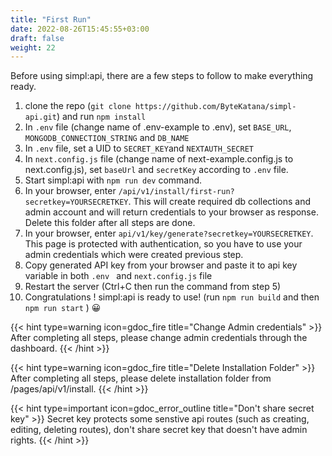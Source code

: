 ```yaml
---
title: "First Run"
date: 2022-08-26T15:45:55+03:00
draft: false
weight: 22
---
```

Before using simpl:api, there are a few steps to follow to make everything ready.

1. clone the repo (`git clone https://github.com/ByteKatana/simpl-api.git`) and run `npm install`
2. In `.env` file (change name of .env-example to .env), set  `BASE_URL`, `MONGODB_CONNECTION_STRING` and `DB_NAME`
3. In `.env` file, set a UID to `SECRET_KEY`and `NEXTAUTH_SECRET`
4. In `next.config.js` file (change name of next-example.config.js to next.config.js), set `baseUrl` and `secretKey` according to `.env` file.
5. Start simpl:api with `npm run dev` command.
6. In your browser, enter `/api/v1/install/first-run?secretkey=YOURSECRETKEY`. This will create required db collections and admin account and will return credentials to your browser as response. Delete this folder after all steps are done.
7. In your browser, enter `api/v1/key/generate?secretkey=YOURSECRETKEY`. This page is protected with authentication, so you have to use your admin credentials which were created previous step.
8. Copy generated API key from your browser and paste it to api key variable in both `.env ` and `next.config.js` file
9. Restart the server (Ctrl+C then run the command from step 5)
10. Congratulations ! simpl:api is ready to use! (run `npm run build` and then `npm run start` ) 😀

{{< hint type=warning icon=gdoc_fire title="Change Admin credentials" >}}
After completing all steps, please change admin credentials through the dashboard.
{{< /hint >}}

{{< hint type=warning icon=gdoc_fire title="Delete Installation Folder" >}}
After completing all steps, please delete installation folder from /pages/api/v1/install.
{{< /hint >}}

{{< hint type=important icon=gdoc_error_outline title="Don't share secret key" >}}
Secret key protects some senstive api routes (such as creating, editing, deleting routes), don't share secret key that doesn't have admin rights.
{{< /hint >}}
